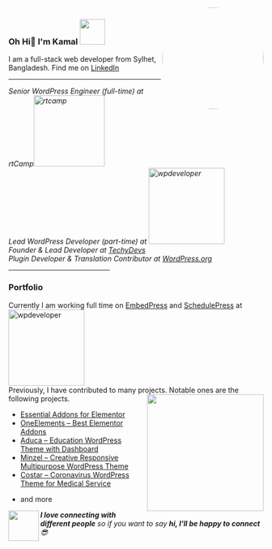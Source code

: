 <img align='right' src="https://kamalahmed.me/assets/img/kamal.png" width="200" style="border-radius:50%;">

### Oh Hi👋  I'm Kamal <img src="https://media.giphy.com/media/mGcNjsfWAjY5AEZNw6/giphy.gif" width="50">
<p>I am a full-stack web developer from Sylhet, Bangladesh. Find me on <a target="_blank" href="https://www.linkedin.com/in/kamalahmedpms/">LinkedIn</a>
<hr>
<p>
    <em>
        Senior WordPress Engineer (full-time) at rtCamp<a target="_blank" href="https://rtcamp.com/about/"><img src="https://cdn.rtcamp.com/wp-content/uploads/2020/11/site-logo-black.svg" width="140" alt="rtcamp"></a>
        <br/>
        Lead WordPress Developer (part-time) at <a target="_blank" href="https://wpdeveloper.com/"><img src="https://wpdev-media.storage.googleapis.com/wp-content/uploads/2020/04/WPDeveloper-Logo.png" width="150" alt="wpdeveloper"></a>
<br/>
Founder & Lead Developer at <a target="_blank" href="https://techydevs.com">TechyDevs</a>
<br/>
Plugin Developer & Translation Contributor at <a target="_blank" href="https://profiles.wordpress.org/kamalahmed/">WordPress.org</a> 
<br/>
</em>
</p>
<hr style="max-width:200px;">

### Portfolio
<p>
Currently I am working full time on <a target="_blank" href="https://github.com/WPDevelopers/embedpress/graphs/contributors">EmbedPress</a> and <a target="_blank" href="https://wordpress.org/plugins/wp-scheduled-posts/">SchedulePress</a> at <a target="_blank" href="https://wpdeveloper.net/"><img src="https://wpdev-media.storage.googleapis.com/wp-content/uploads/2020/04/WPDeveloper-Logo.png" width="150" alt="wpdeveloper"></a> <br>
Previously, I have contributed to many projects. Notable ones are the following projects.
<img align='right' src="https://media.giphy.com/media/u2pmTWUi0MXjyrMaVj/giphy.gif" width="230">

<ul>
    <li><a target="_blank" href="https://github.com/WPDevelopers/essential-addons-for-elementor-lite/graphs/contributors">Essential Addons for Elementor</a></li>
    <li><a target="_blank" href="https://wordpress.org/plugins/oneelements-ultimate-addons-for-elementor">OneElements – Best Elementor Addons
</a></li>
<li><a target="_blank" href="https://techydevs.com/downloads/aduca-education-wordpress-theme-with-dashboard/">Aduca – Education WordPress Theme with Dashboard
</a></li>
    <li><a target="_blank" href="https://techydevs.com/downloads/minzel-creative-responsive-multipurpose-wordpress-theme/">Minzel – Creative Responsive Multipurpose WordPress Theme
</a></li>
<li><a target="_blank" href="https://techydevs.com/downloads/costar-coronavirus-wordpress-theme-for-medical-service/">Costar – Coronavirus WordPress Theme for Medical Service

</a></li>
<li>and more</li>
    </ul>

</p>

<img align="left" src="https://media.giphy.com/media/LnQjpWaON8nhr21vNW/giphy.gif" width="60"> <em><b>I love connecting with different people</b> so if you want to say <b>hi, I'll be happy to connect</b> 😎</em>
